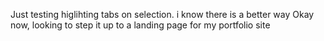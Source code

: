Just testing higlihting tabs on selection. i know there is a better way 
Okay now, looking to step it up to a landing page for my portfolio site
